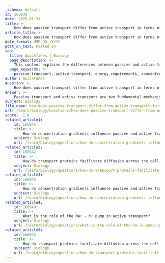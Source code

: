 ```yaml
---
_schema: default
id: 166939
date: 2025-01-31
title: >-
    How does passive transport differ from active transport in terms of energy requirements?
article_title: >-
    How does passive transport differ from active transport in terms of energy requirements?
date_format: MMM DD, YYYY
post_on_text: Posted on
seo:
  title: QuickTakes | Biology
  page_description: >-
    This content explains the differences between passive and active transport mechanisms in cells, focusing on energy requirements and movement relative to concentration gradients.
  page_keywords: >-
    passive transport, active transport, energy requirements, concentration gradient, diffusion, facilitated diffusion, osmosis, ATP, ion pumps, cell membranes, homeostasis, cellular transport
author: QuickTakes
question: >-
    How does passive transport differ from active transport in terms of energy requirements?
answer: >-
    Passive transport and active transport are two fundamental mechanisms by which substances move across cell membranes, and they differ significantly in terms of energy requirements and the direction of movement relative to concentration gradients.\n\n### Passive Transport\n- **Energy Requirement**: Passive transport does not require any energy input from the cell. Instead, it relies on the natural kinetic energy of molecules.\n- **Direction of Movement**: Substances move down their concentration gradient, meaning they move from areas of higher concentration to areas of lower concentration. This process continues until equilibrium is reached.\n- **Types of Passive Transport**:\n  - **Simple Diffusion**: Movement of small nonpolar molecules (e.g., O2, CO2) directly through the lipid bilayer.\n  - **Facilitated Diffusion**: Movement of ions and polar molecules through specific transport proteins (channels or carriers) without energy expenditure.\n  - **Osmosis**: The diffusion of water across a selectively permeable membrane.\n\n### Active Transport\n- **Energy Requirement**: Active transport requires energy, typically in the form of ATP, to move substances against their concentration gradient.\n- **Direction of Movement**: Substances move from areas of lower concentration to areas of higher concentration, which is contrary to the natural flow of diffusion.\n- **Types of Active Transport**:\n  - **Pumps**: Transport proteins that use energy to move ions or molecules against their gradient. A well-known example is the Na⁺-K⁺ pump, which moves 3 sodium ions out of the cell and 2 potassium ions into the cell using one molecule of ATP.\n\n### Summary\nIn summary, the key difference between passive and active transport lies in energy requirements and the direction of movement:\n- **Passive Transport**: No energy required; movement is with the concentration gradient (high to low).\n- **Active Transport**: Energy required; movement is against the concentration gradient (low to high).\n\nThis distinction is crucial for understanding how cells maintain homeostasis and regulate the internal environment.
subject: Biology
file_name: how-does-passive-transport-differ-from-active-transport-in-terms-of-energy-requirements.md
url: /learn/biology/questions/how-does-passive-transport-differ-from-active-transport-in-terms-of-energy-requirements
score: -1.0
related_article1:
    id: 166946
    title: >-
        How do concentration gradients influence passive and active transport?
    subject: Biology
    url: /learn/biology/questions/how-do-concentration-gradients-influence-passive-and-active-transport
related_article2:
    id: 166942
    title: >-
        How do transport proteins facilitate diffusion across the cell membrane?
    subject: Biology
    url: /learn/biology/questions/how-do-transport-proteins-facilitate-diffusion-across-the-cell-membrane
related_article3:
    id: 166946
    title: >-
        How do concentration gradients influence passive and active transport?
    subject: Biology
    url: /learn/biology/questions/how-do-concentration-gradients-influence-passive-and-active-transport
related_article4:
    id: 166940
    title: >-
        What is the role of the Na+ - K+ pump in active transport?
    subject: Biology
    url: /learn/biology/questions/what-is-the-role-of-the-na--k-pump-in-active-transport
related_article5:
    id: 166942
    title: >-
        How do transport proteins facilitate diffusion across the cell membrane?
    subject: Biology
    url: /learn/biology/questions/how-do-transport-proteins-facilitate-diffusion-across-the-cell-membrane
---
```


&nbsp;